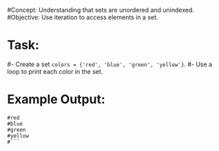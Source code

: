 #Concept:   Understanding that sets are unordered and unindexed.
#Objective:   Use iteration to access elements in a set.
 # Task:  
#- Create a set `colors = {'red', 'blue', 'green', 'yellow'}`.
#- Use a loop to print each color in the set.

 # Example Output:  
```
#red
#blue
#green
#yellow
#```
